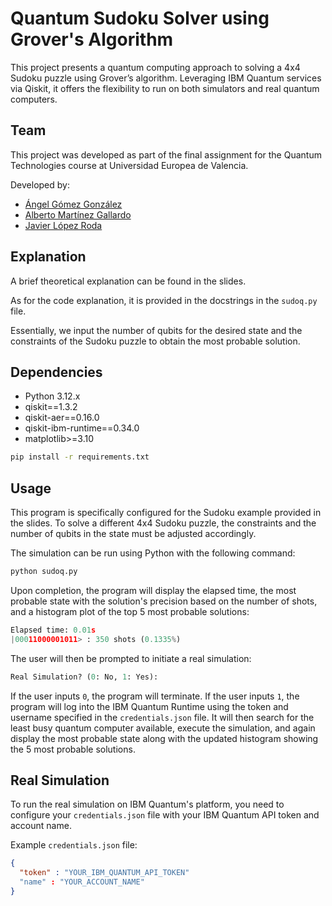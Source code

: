 # **Quantum Sudoku Solver using Grover's Algorithm**  

This project presents a quantum computing approach to solving a 4x4 Sudoku puzzle using Grover’s algorithm. Leveraging IBM Quantum services via Qiskit, it offers the flexibility to run on both simulators and real quantum computers. 

## **Team**

This project was developed as part of the final assignment for the Quantum Technologies course at Universidad Europea de Valencia.

Developed by:

- [Ángel Gómez González](https://github.com/Anhel02)
- [Alberto Martínez Gallardo](https://github.com/albrtgallardo)
- [Javier López Roda](https://github.com/Zeit02)

## **Explanation**

A brief theoretical explanation can be found in the slides.

As for the code explanation, it is provided in the docstrings in the `sudoq.py` file.

Essentially, we input the number of qubits for the desired state and the constraints of the Sudoku puzzle to obtain the most probable solution.

## **Dependencies**  

- Python 3.12.x
- qiskit==1.3.2
- qiskit-aer==0.16.0
- qiskit-ibm-runtime==0.34.0
- matplotlib>=3.10

```bash
pip install -r requirements.txt
```

## **Usage**

This program is specifically configured for the Sudoku example provided in the slides. To solve a different 4x4 Sudoku puzzle, the constraints and the number of qubits in the state must be adjusted accordingly.

The simulation can be run using Python with the following command:

```bash
python sudoq.py
```

Upon completion, the program will display the elapsed time, the most probable state with the solution's precision based on the number of shots, and a histogram plot of the top 5 most probable solutions:

```python
Elapsed time: 0.01s
|00011000001011> : 350 shots (0.1335%)
```

The user will then be prompted to initiate a real simulation:

```python
Real Simulation? (0: No, 1: Yes):
```

If the user inputs `0`, the program will terminate. If the user inputs `1`, the program will log into the IBM Quantum Runtime using the token and username specified in the `credentials.json` file. It will then search for the least busy quantum computer available, execute the simulation, and again display the most probable state along with the updated histogram showing the 5 most probable solutions.

## **Real Simulation**

To run the real simulation on IBM Quantum's platform, you need to configure your `credentials.json` file with your IBM Quantum API token and account name.

Example `credentials.json` file:

  ```json
  {
    "token" : "YOUR_IBM_QUANTUM_API_TOKEN"
    "name" : "YOUR_ACCOUNT_NAME"
  }
```
